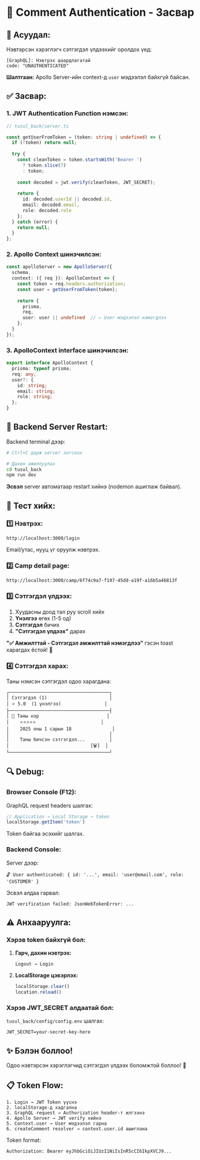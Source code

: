 # 🔐 Comment Authentication - Засвар

## 🐛 Асуудал:

Нэвтэрсэн хэрэглэгч сэтгэгдэл үлдээхийг оролдох үед:
```
[GraphQL]: Нэвтрэх шаардлагатай
code: "UNAUTHENTICATED"
```

**Шалтгаан:** Apollo Server-ийн context-д `user` мэдээлэл байхгүй байсан.

## ✅ Засвар:

### 1. JWT Authentication Function нэмсэн:

```typescript
// tusul_back/server.ts

const getUserFromToken = (token: string | undefined) => {
  if (!token) return null;
  
  try {
    const cleanToken = token.startsWith('Bearer ') 
      ? token.slice(7) 
      : token;
    
    const decoded = jwt.verify(cleanToken, JWT_SECRET);
    
    return {
      id: decoded.userId || decoded.id,
      email: decoded.email,
      role: decoded.role
    };
  } catch (error) {
    return null;
  }
};
```

### 2. Apollo Context шинэчилсэн:

```typescript
const apolloServer = new ApolloServer({
  schema,
  context: ({ req }): ApolloContext => {
    const token = req.headers.authorization;
    const user = getUserFromToken(token);
    
    return {
      prisma,
      req,
      user: user || undefined  // ← User мэдээлэл нэмэгдлээ
    };
  }
});
```

### 3. ApolloContext interface шинэчилсэн:

```typescript
export interface ApolloContext {
  prisma: typeof prisma;
  req: any;
  user?: {
    id: string;
    email: string;
    role: string;
  };
}
```

## 🚀 Backend Server Restart:

Backend terminal дээр:

```bash
# Ctrl+C дарж server зогсоох

# Дахин ажиллуулах
cd tusul_back
npm run dev
```

**Эсвэл** server автоматаар restart хийнэ (nodemon ашиглаж байвал).

## 🧪 Тест хийх:

### 1️⃣ Нэвтрэх:

```
http://localhost:3000/login
```

Email/утас, нууц үг оруулж нэвтрэх.

### 2️⃣ Camp detail page:

```
http://localhost:3000/camp/6f74c9a7-f197-45dd-a19f-a16b5a46813f
```

### 3️⃣ Сэтгэгдэл үлдээх:

1. Хуудасны доод тал руу scroll хийх
2. **Үнэлгээ** өгөх (1-5 од)
3. **Сэтгэгдэл** бичих
4. **"Сэтгэгдэл үлдээх"** дарах

**"✅ Амжилттай - Сэтгэгдэл амжилттай нэмэгдлээ"** гэсэн toast харагдах ёстой! 🎉

### 4️⃣ Сэтгэгдэл харах:

Таны нэмсэн сэтгэгдэл одоо харагдана:

```
┌─────────────────────────────────────┐
│ Сэтгэгдэл (1)                       │
│ ⭐ 5.0  (1 үнэлгээ)                │
├─────────────────────────────────────┤
│ 👤 Таны нэр                         │
│    ⭐⭐⭐⭐⭐                        │
│    2025 оны 1 сарын 18               │
│                                     │
│    Таны бичсэн сэтгэгдэл...         │
│                              [🗑️]  │
└─────────────────────────────────────┘
```

## 🔍 Debug:

### Browser Console (F12):

GraphQL request headers шалгах:
```javascript
// Application → Local Storage → token
localStorage.getItem('token')
```

Token байгаа эсэхийг шалгах.

### Backend Console:

Server дээр:
```
🔓 User authenticated: { id: '...', email: 'user@email.com', role: 'CUSTOMER' }
```

Эсвэл алдаа гарвал:
```
JWT verification failed: JsonWebTokenError: ...
```

## ⚠️ Анхааруулга:

### Хэрэв token байхгүй бол:

1. **Гарч, дахин нэвтрэх:**
   ```
   Logout → Login
   ```

2. **LocalStorage цэвэрлэх:**
   ```javascript
   localStorage.clear()
   location.reload()
   ```

### Хэрэв JWT_SECRET алдаатай бол:

`tusul_back/config/config.env` шалгах:
```env
JWT_SECRET=your-secret-key-here
```

## ✨ Бэлэн боллоо!

Одоо нэвтэрсэн хэрэглэгчид сэтгэгдэл үлдээх боломжтой боллоо! 🎉

## 📋 Token Flow:

```
1. Login → JWT Token үүснэ
2. localStorage-д хадгална
3. GraphQL request → Authorization header-т илгээнэ
4. Apollo Server → JWT verify хийнэ
5. Context.user → User мэдээлэл гарна
6. createComment resolver → context.user.id ашиглана
```

Token format:
```
Authorization: Bearer eyJhbGciOiJIUzI1NiIsInR5cCI6IkpXVCJ9...
```

